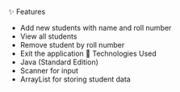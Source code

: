 ✨ Features
- Add new students with name and roll number
- View all students
- Remove student by roll number
- Exit the application
📌 Technologies Used
- Java (Standard Edition)
- Scanner for input
- ArrayList for storing student data
